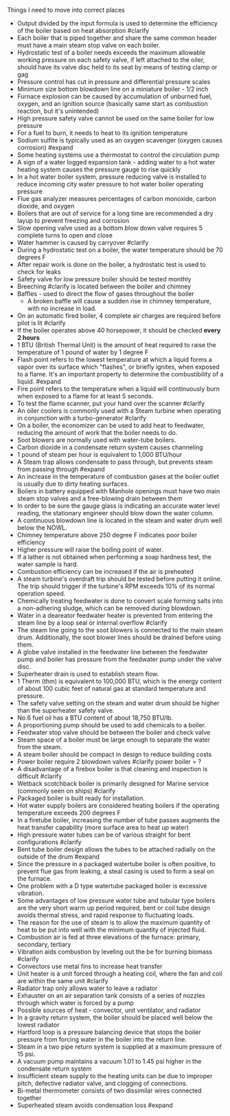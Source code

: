 Things I need to move into correct places

- Output divided by the input formula is used to determine the efficiency of the boiler based on heat absorption #clarify
- Each boiler that is piped together and share the same common header must have a main steam stop valve on each boiler.
- Hydrostatic test of a boiler needs exceeds the maximum allowable working pressure on each safety valve, if left attached to the oiler, should have its valve disc held to its seat by means of testing clamp or gag
- Pressure control has cut in pressure and differential pressure scales
- Minimum size bottom blowdown line on a miniature boiler - 1/2 inch
- Furnace explosion can be caused by accumulation of unburned fuel, oxygen, and an ignition source (basically same start as combustion reaction, but it's unintended)
- High pressure safety valve cannot be used on the same boiler for low pressure
- For a fuel to burn, it needs to heat to its ignition temperature
- Sodium sulfite is typically used as an oxygen scavenger (oxygen causes corrosion) #expand 
- Some heating systems use a thermostat to control the circulation pump
- A sign of a water logged expansion tank - adding water to a hot water heating system causes the pressure gauge to rise quickly
- In a hot water boiler system, pressure reducing valve is installed to reduce incoming city water pressure to hot water boiler operating pressure
- Flue gas analyzer measures percentages of carbon monoxide, carbon dioxide, and oxygen
- Boilers that are out of service for a long time are recommended a dry layup to prevent freezing and corrosion
- Slow opening valve used as a bottom blow down valve requires 5 complete turns to open and close
- Water hammer is caused by carryover #clarify 
- During a hydrostatic test on a boiler, the water temperature should be 70 degrees F
- After repair work is done on the boiler, a hydrostatic test is used to check for leaks
- Safety valve for low pressure boiler should be tested monthly
- Breeching #clarify is located between the boiler and chimney
- Baffles - used to direct the flow of gases throughout the boiler
	- A broken baffle will cause a sudden rise in chimney temperature, with no increase in load.
- On an automatic fired boiler, 4 complete air charges are required before pilot is lit #clarify 
- If the boiler operates above 40 horsepower, it should be checked **every 2 hours**
- 1 BTU (British Thermal Unit) is the amount of heat required to raise the temperature of 1 pound of water by 1 degree F
- Flash point refers to the lowest temperature at which a liquid forms a vapor over its surface which "flashes", or briefly ignites, when exposed to a flame. It's an important property to determine the combustibility of a liquid. #expand 
- Fire point refers to the temperature when a liquid will continuously burn when exposed to a flame for at least 5 seconds.
- To test the flame scanner, put your hand over the scanner #clarify 
- An oiler coolers is commonly used with a Steam turbine when operating in conjunction with a turbo-generator #clarify 
- On a boiler, the economizer can be used to add heat to feedwater, reducing the amount of work that the boiler needs to do.
- Soot blowers are normally used with water-tube boilers.
- Carbon dioxide in a condensate return system causes channeling
- 1 pound of steam per hour is equivalent to 1,000 BTU/hour
- A Steam trap allows condensate to pass through, but prevents steam from passing through #expand 
- An increase in the temperature of combustion gases at the boiler outlet is usually due to dirty heating surfaces.
- Boilers in battery equipped with Manhole openings must have two main steam stop valves and a free-blowing drain between them
- In order to be sure the gauge glass is indicating an accurate water level reading, the stationary engineer should blow down the water column.
- A continuous blowdown line is located in the steam and water drum well below the NOWL.
- Chimney temperature above 250 degree F indicates poor boiler efficiency
- Higher pressure will raise the boiling point of water.
- If a lather is not obtained when performing a soap hardness test, the water sample is hard.
- Combustion efficiency can be increased if the air is preheated
- A steam turbine's overdraft trip should be tested before putting it online. The trip should trigger if the turbine's RPM exceeds 10% of its normal operation speed.
- Chemically treating feedwater is done to convert scale forming salts into a non-adhering sludge, which can be removed during blowdown.
- Water in a deareator feedwater heater is prevented from entering the steam line by a loop seal or internal overflow #clarify 
- The steam line going to the soot blowers is connected to the main steam drum. Additionally, the soot blower lines should be drained before using them.
- A globe valve installed in the feedwater line between the feedwater pump and boiler has pressure from the feedwater pump under the valve disc.
- Superheater drain is used to establish steam flow.
- 1 Therm (thm) is equivalent to 100,000 BTU, which is the energy content of about 100 cubic feet of natural gas at standard temperature and pressure.
- The safety valve setting on the steam and water drum should be higher than the superheater safety valve.
- No.6 fuel oil has a BTU content of about 18,750 BTU/lb.
- A proportioning pump should be used to add chemicals to a boiler.
- Feedwater stop valve should be between the boiler and check valve
- Steam space of a boiler must be large enough to separate the water from the steam.
- A steam boiler should be compact in design to reduce building costs
- Power boiler require 2 blowdown valves #clarify power boiler = ?
- A disadvantage of a firebox boiler is that cleaning and inspection is difficult #clarify 
- Wetback scotchback boiler is primarily designed for Marine service (commonly seen on ships) #clarify 
- Packaged boiler is built ready for installation.
- Hot water supply boilers are considered heating boilers if the operating temperature exceeds 200 degrees F
- In a firetube boiler, increasing the number of tube passes augments the heat transfer capability (more surface area to heat up water)
- High pressure water tubes can be of various straight for bent configurations #clarify 
- Bent tube boiler design allows the tubes to be attached radially on the outside of the drum #expand 
- Since the pressure in a packaged watertube boiler is often positive, to prevent flue gas from leaking, a steal casing is used to form a seal on the furnace.
- One problem with a D type watertube packaged boiler is excessive vibration.
- Some advantages of low pressure water tube and tubular type boilers are the very short warm up period required, bent or coil tube design avoids thermal stress, and rapid response to fluctuating loads.
- The reason for the use of steam is to allow the maximum quantity of heat to be put into well with the minimum quantity of injected fluid.
- Combustion air is fed at three elevations of the furnace: primary, secondary, tertiary
- Vibration aids combustion by leveling out the be for burning biomass #clarify 
- Convectors use metal fins to increase heat transfer
- Unit heater is a unit forced through a heating coil, where the fan and coil are within the same unit #clarify 
- Radiator trap only allows water to leave a radiator
- Exhauster on an air separation tank consists of a series of nozzles through which water is forced by a pump
- Possible sources of heat - convector, unit ventilator, and radiator
- In a gravity return system, the boiler should be placed well below the lowest radiator
- Hartford loop is a pressure balancing device that stops the boiler pressure from forcing water in the boiler into the return line.
- Steam in a two pipe return system is supplied at a maximum pressure of 15 psi.
- A vacuum pump maintains a vacuum 1.01 to 1.45 psi higher in the condensate return system
- Insufficient steam supply to the heating units can be due to improper pitch, defective radiator valve, and clogging of connections.
- Bi-metal thermometer consists of two dissimilar wires connected together
- Superheated steam avoids condensation loss #expand 
